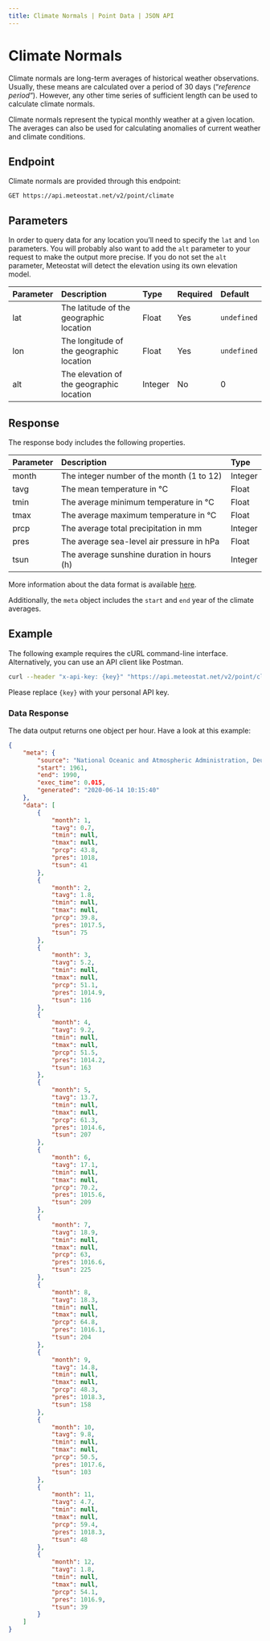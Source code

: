 ```yaml
---
title: Climate Normals | Point Data | JSON API
---
```


# Climate Normals

Climate normals are long-term averages of historical weather observations. Usually, these means are calculated over a period of 30 days (“_reference period_“). However, any other time series of sufficient length can be used to calculate climate normals.

Climate normals represent the typical monthly weather at a given location. The averages can also be used for calculating anomalies of current weather and climate conditions.

## Endpoint

Climate normals are provided through this endpoint:

```
GET https://api.meteostat.net/v2/point/climate
```

## Parameters

In order to query data for any location you’ll need to specify the `lat` and `lon` parameters. You will probably also want to add the `alt` parameter to your request to make the output more precise. If you do not set the `alt` parameter, Meteostat will detect the elevation using its own elevation model.

| **Parameter** | **Description**                          | **Type** | **Required** | **Default** |
|:--------------|:-----------------------------------------|:---------|:-------------|:------------|
| lat           | The latitude of the geographic location  | Float    | Yes          | `undefined` |
| lon           | The longitude of the geographic location | Float    | Yes          | `undefined` |
| alt           | The elevation of the geographic location | Integer  | No           | 0           |

## Response

The response body includes the following properties.

| **Parameter** | **Description**                            | **Type** |
|:--------------|:-------------------------------------------|:---------|
| month         | The integer number of the month (1 to 12)  | Integer  |
| tavg          | The mean temperature in °C                 | Float    |
| tmin          | The average minimum temperature in °C      | Float    |
| tmax          | The average maximum temperature in °C      | Float    |
| prcp          | The average total precipitation in mm      | Integer  |
| pres          | The average sea-level air pressure in hPa  | Float    |
| tsun          | The average sunshine duration in hours (h) | Integer  |

More information about the data format is available [here](/docs/formats.html).

Additionally, the `meta` object includes the `start` and `end` year of the climate averages.

## Example

The following example requires the cURL command-line interface. Alternatively, you can use an API client like Postman.

```sh
curl --header "x-api-key: {key}" "https://api.meteostat.net/v2/point/climate?lat=-33.87&lon=151.21&alt=58"
```

Please replace `{key}` with your personal API key.

### Data Response

The data output returns one object per hour. Have a look at this example:

```json
{
    "meta": {
        "source": "National Oceanic and Atmospheric Administration, Deutscher Wetterdienst",
        "start": 1961,
        "end": 1990,
        "exec_time": 0.015,
        "generated": "2020-06-14 10:15:40"
    },
    "data": [
        {
            "month": 1,
            "tavg": 0.7,
            "tmin": null,
            "tmax": null,
            "prcp": 43.8,
            "pres": 1018,
            "tsun": 41
        },
        {
            "month": 2,
            "tavg": 1.8,
            "tmin": null,
            "tmax": null,
            "prcp": 39.8,
            "pres": 1017.5,
            "tsun": 75
        },
        {
            "month": 3,
            "tavg": 5.2,
            "tmin": null,
            "tmax": null,
            "prcp": 51.1,
            "pres": 1014.9,
            "tsun": 116
        },
        {
            "month": 4,
            "tavg": 9.2,
            "tmin": null,
            "tmax": null,
            "prcp": 51.5,
            "pres": 1014.2,
            "tsun": 163
        },
        {
            "month": 5,
            "tavg": 13.7,
            "tmin": null,
            "tmax": null,
            "prcp": 61.3,
            "pres": 1014.6,
            "tsun": 207
        },
        {
            "month": 6,
            "tavg": 17.1,
            "tmin": null,
            "tmax": null,
            "prcp": 70.2,
            "pres": 1015.6,
            "tsun": 209
        },
        {
            "month": 7,
            "tavg": 18.9,
            "tmin": null,
            "tmax": null,
            "prcp": 63,
            "pres": 1016.6,
            "tsun": 225
        },
        {
            "month": 8,
            "tavg": 18.3,
            "tmin": null,
            "tmax": null,
            "prcp": 64.8,
            "pres": 1016.1,
            "tsun": 204
        },
        {
            "month": 9,
            "tavg": 14.8,
            "tmin": null,
            "tmax": null,
            "prcp": 48.3,
            "pres": 1018.3,
            "tsun": 158
        },
        {
            "month": 10,
            "tavg": 9.8,
            "tmin": null,
            "tmax": null,
            "prcp": 50.5,
            "pres": 1017.6,
            "tsun": 103
        },
        {
            "month": 11,
            "tavg": 4.7,
            "tmin": null,
            "tmax": null,
            "prcp": 59.4,
            "pres": 1018.3,
            "tsun": 48
        },
        {
            "month": 12,
            "tavg": 1.8,
            "tmin": null,
            "tmax": null,
            "prcp": 54.1,
            "pres": 1016.9,
            "tsun": 39
        }
    ]
}
```
